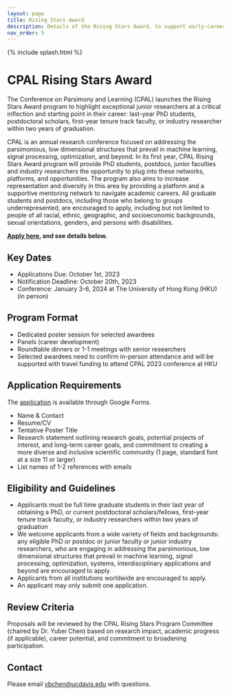 ```yaml
---
layout: page
title: Rising Stars Award
description: Details of the Rising Stars Award, to support early-career researchers
nav_order: 5
---
```


{% include splash.html %}

# CPAL Rising Stars Award

The Conference on Parsimony and Learning (CPAL) launches the Rising Stars Award
program to highlight exceptional junior researchers at a critical inflection
and starting point in their career: last-year PhD students, postdoctoral
scholars, first-year tenure track faculty, or industry researcher within two
years of graduation.

CPAL is an annual research conference focused on addressing the parsimonious,
low dimensional structures that prevail in machine learning, signal processing,
optimization, and beyond. In its first year, CPAL Rising Stars Award program
will provide PhD students, postdocs, junior faculties and industry researchers
the opportunity to plug into these networks, platforms, and opportunities. The
program also aims to increase representation and diversity in this area by
providing a platform and a supportive mentoring network to navigate academic
careers. All graduate students and postdocs, including those who belong to
groups underrepresented, are encouraged to apply, including but not limited to
people of all racial, ethnic, geographic, and
socioeconomic backgrounds, sexual orientations, genders, and persons with disabilities.

**[Apply here](https://forms.gle/uGVBf1Ur4KsDs7A67), and see details below.**

## Key Dates

- Applications Due: October 1st, 2023
- Notification Deadline: October 20th, 2023
- Conference: January 3-6, 2024 at The University of Hong Kong (HKU) (in person)

## Program Format

- Dedicated poster session for selected awardees
- Panels (career development)
- Roundtable dinners or 1-1 meetings with senior researchers
- Selected awardees need to confirm in-person attendance and will be supported
  with travel funding to attend CPAL 2023 conference at HKU

## Application Requirements

The [application](https://forms.gle/uGVBf1Ur4KsDs7A67) is available through Google Forms.
- Name & Contact 
- Resume/CV
- Tentative Poster Title
- Research statement outlining research goals, potential projects of interest,
  and long-term career goals, and commitment to creating a more diverse and
  inclusive scientific community (1 page, standard font at a size 11 or larger)
- List names of 1-2 references with emails

## Eligibility and Guidelines

- Applicants must be full time graduate students in their last year of
  obtaining a PhD, or current postdoctoral scholars/fellows, first-year tenure
  track faculty, or industry researchers within two years of graduation
- We welcome applicants from a wide variety of fields and backgrounds: any
  eligible PhD or postdoc or junior faculty or junior industry researchers, who
  are engaging in addressing the parsimonious, low dimensional structures that
  prevail in machine learning, signal processing, optimization, systems,
  interdisciplinary applications and beyond are encouraged to apply.
- Applicants from all institutions worldwide are encouraged to apply.
- An applicant may only submit one application.

## Review Criteria

Proposals will be reviewed by the CPAL Rising Stars Program Committee (chaired
by Dr. Yubei Chen) based on research impact, academic progress (if applicable),
career potential, and commitment to broadening participation.

## Contact

Please email [ybchen@ucdavis.edu](mailto:ybchen@ucdavis.edu) with questions.
